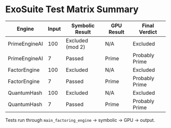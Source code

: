 # ExoSuite Test Matrix Summary

| Engine         | Input | Symbolic Result | GPU Result | Final Verdict       |
|----------------|--------|------------------|-------------|---------------------|
| PrimeEngineAI  | 100    | Excluded (mod 2) | N/A         | Excluded            |
| PrimeEngineAI  | 7      | Passed           | Prime       | Probably Prime      |
| FactorEngine   | 100    | Excluded         | N/A         | Excluded            |
| FactorEngine   | 7      | Passed           | Prime       | Probably Prime      |
| QuantumHash    | 100    | Excluded         | N/A         | Excluded            |
| QuantumHash    | 7      | Passed           | Prime       | Probably Prime      |

Tests run through `main_factoring_engine` → symbolic → GPU → output.